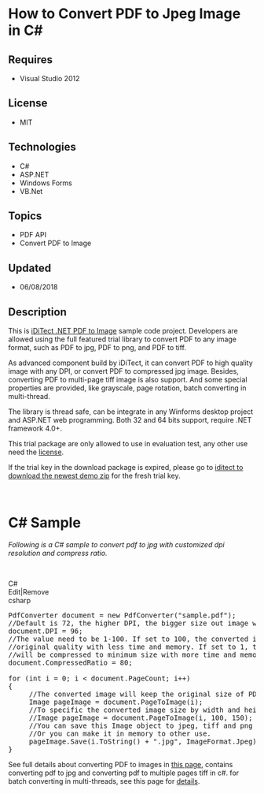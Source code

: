 # How to Convert PDF to Jpeg Image in C#
## Requires
- Visual Studio 2012
## License
- MIT
## Technologies
- C#
- ASP.NET
- Windows Forms
- VB.Net
## Topics
- PDF API
- Convert PDF to Image
## Updated
- 06/08/2018
## Description

<p>This is <a href="http://www.iditect.com/product/pdf-to-image/">iDiTect .NET PDF to Image</a> sample code project. Developers are allowed using the full featured trial library to convert PDF to any image format, such as PDF to jpg, PDF to png, and PDF to
 tiff.</p>
<p>As advanced component build by iDiTect, it can convert PDF to high quality image with any DPI, or convert PDF to compressed jpg image. Besides, converting PDF to multi-page tiff image is also support. And some special properties are provided, like grayscale,
 page rotation, batch converting in multi-thread.</p>
<p>The library is thread safe, can be integrate in any Winforms desktop project and ASP.NET web programming. Both 32 and 64 bits support, require .NET framework 4.0&#43;.</p>
<p>This trial package are only allowed to use in evaluation test, any other use need the
<a href="http://www.iditect.com/pricing.html">license</a>.</p>
<p class="text-center">If the trial key in the download package is expired, please go to
<a href="http://www.iditect.com/download/iDiTect.Trial.zip">iditect to download the newest demo zip</a> for the fresh trial key.</p>
<p>&nbsp;</p>
<h1>C# Sample</h1>
<p><em>Following is a C# sample to convert pdf to jpg with customized dpi resolution and compress ratio.</em><span style="font-size:small"><em>&nbsp;</em></span><em>
<br>
</em></p>
<p>&nbsp;</p>
<div class="scriptcode">
<div class="pluginEditHolder" pluginCommand="mceScriptCode">
<div class="title"><span>C#</span></div>
<div class="pluginLinkHolder"><span class="pluginEditHolderLink">Edit</span>|<span class="pluginRemoveHolderLink">Remove</span></div>
<span class="hidden">csharp</span>

<div class="preview">
<pre class="csharp">PdfConverter&nbsp;document&nbsp;=&nbsp;<span class="cs__keyword">new</span>&nbsp;PdfConverter(<span class="cs__string">&quot;sample.pdf&quot;</span>);&nbsp;
<span class="cs__com">//Default&nbsp;is&nbsp;72,&nbsp;the&nbsp;higher&nbsp;DPI,&nbsp;the&nbsp;bigger&nbsp;size&nbsp;out&nbsp;image&nbsp;will&nbsp;be</span>&nbsp;
document.DPI&nbsp;=&nbsp;<span class="cs__number">96</span>;&nbsp;
<span class="cs__com">//The&nbsp;value&nbsp;need&nbsp;to&nbsp;be&nbsp;1-100.&nbsp;If&nbsp;set&nbsp;to&nbsp;100,&nbsp;the&nbsp;converted&nbsp;image&nbsp;will&nbsp;take&nbsp;the</span>&nbsp;
<span class="cs__com">//original&nbsp;quality&nbsp;with&nbsp;less&nbsp;time&nbsp;and&nbsp;memory.&nbsp;If&nbsp;set&nbsp;to&nbsp;1,&nbsp;the&nbsp;converted&nbsp;image&nbsp;</span>&nbsp;
<span class="cs__com">//will&nbsp;be&nbsp;compressed&nbsp;to&nbsp;minimum&nbsp;size&nbsp;with&nbsp;more&nbsp;time&nbsp;and&nbsp;memory.</span>&nbsp;
document.CompressedRatio&nbsp;=&nbsp;<span class="cs__number">80</span>;&nbsp;
&nbsp;
<span class="cs__keyword">for</span>&nbsp;(<span class="cs__keyword">int</span>&nbsp;i&nbsp;=&nbsp;<span class="cs__number">0</span>;&nbsp;i&nbsp;&lt;&nbsp;document.PageCount;&nbsp;i&#43;&#43;)&nbsp;
{&nbsp;
&nbsp;&nbsp;&nbsp;&nbsp;&nbsp;<span class="cs__com">//The&nbsp;converted&nbsp;image&nbsp;will&nbsp;keep&nbsp;the&nbsp;original&nbsp;size&nbsp;of&nbsp;PDF&nbsp;page</span>&nbsp;
&nbsp;&nbsp;&nbsp;&nbsp;&nbsp;Image&nbsp;pageImage&nbsp;=&nbsp;document.PageToImage(i);&nbsp;
&nbsp;&nbsp;&nbsp;&nbsp;&nbsp;<span class="cs__com">//To&nbsp;specific&nbsp;the&nbsp;converted&nbsp;image&nbsp;size&nbsp;by&nbsp;width&nbsp;and&nbsp;height</span>&nbsp;
&nbsp;&nbsp;&nbsp;&nbsp;&nbsp;<span class="cs__com">//Image&nbsp;pageImage&nbsp;=&nbsp;document.PageToImage(i,&nbsp;100,&nbsp;150);</span>&nbsp;
&nbsp;&nbsp;&nbsp;&nbsp;&nbsp;<span class="cs__com">//You&nbsp;can&nbsp;save&nbsp;this&nbsp;Image&nbsp;object&nbsp;to&nbsp;jpeg,&nbsp;tiff&nbsp;and&nbsp;png&nbsp;format&nbsp;to&nbsp;local&nbsp;file.</span>&nbsp;
&nbsp;&nbsp;&nbsp;&nbsp;&nbsp;<span class="cs__com">//Or&nbsp;you&nbsp;can&nbsp;make&nbsp;it&nbsp;in&nbsp;memory&nbsp;to&nbsp;other&nbsp;use.</span>&nbsp;
&nbsp;&nbsp;&nbsp;&nbsp;&nbsp;pageImage.Save(i.ToString()&nbsp;&#43;&nbsp;<span class="cs__string">&quot;.jpg&quot;</span>,&nbsp;ImageFormat.Jpeg);&nbsp;
}</pre>
</div>
</div>
</div>
<p>See full details about converting PDF to images in <a href="http://www.iditect.com/tutorial/pdf-to-image/">
this page</a>, contains converting pdf to jpg and converting pdf to multiple pages tiff in c#. for batch converting in multi-threads, see this page for
<a href="http://www.iditect.com/tutorial/pdf-to-image-multi-threads/">details</a>.</p>
